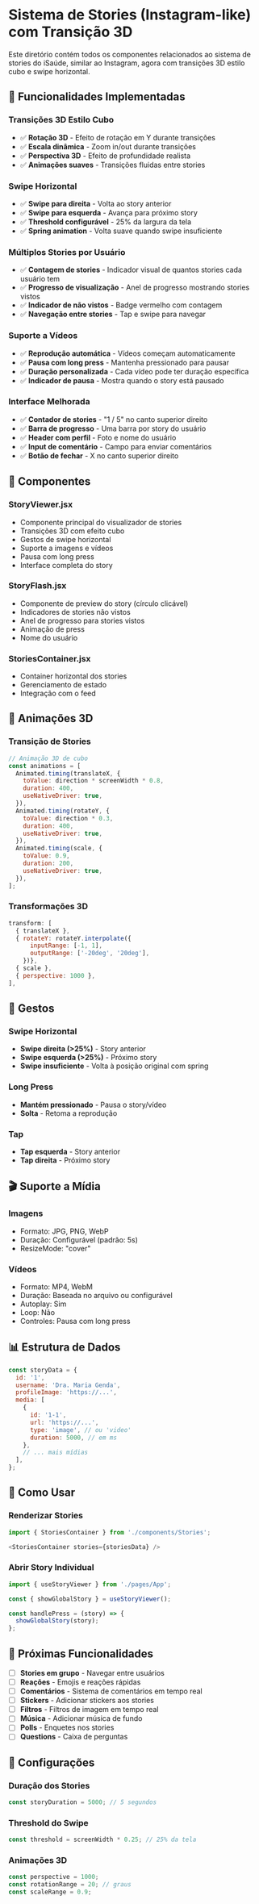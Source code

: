 # Sistema de Stories (Instagram-like) com Transição 3D

Este diretório contém todos os componentes relacionados ao sistema de stories do iSaúde, similar ao Instagram, agora com transições 3D estilo cubo e swipe horizontal.

## 🎯 Funcionalidades Implementadas

### **Transições 3D Estilo Cubo**
- ✅ **Rotação 3D** - Efeito de rotação em Y durante transições
- ✅ **Escala dinâmica** - Zoom in/out durante transições
- ✅ **Perspectiva 3D** - Efeito de profundidade realista
- ✅ **Animações suaves** - Transições fluidas entre stories

### **Swipe Horizontal**
- ✅ **Swipe para direita** - Volta ao story anterior
- ✅ **Swipe para esquerda** - Avança para próximo story
- ✅ **Threshold configurável** - 25% da largura da tela
- ✅ **Spring animation** - Volta suave quando swipe insuficiente

### **Múltiplos Stories por Usuário**
- ✅ **Contagem de stories** - Indicador visual de quantos stories cada usuário tem
- ✅ **Progresso de visualização** - Anel de progresso mostrando stories vistos
- ✅ **Indicador de não vistos** - Badge vermelho com contagem
- ✅ **Navegação entre stories** - Tap e swipe para navegar

### **Suporte a Vídeos**
- ✅ **Reprodução automática** - Vídeos começam automaticamente
- ✅ **Pausa com long press** - Mantenha pressionado para pausar
- ✅ **Duração personalizada** - Cada vídeo pode ter duração específica
- ✅ **Indicador de pausa** - Mostra quando o story está pausado

### **Interface Melhorada**
- ✅ **Contador de stories** - "1 / 5" no canto superior direito
- ✅ **Barra de progresso** - Uma barra por story do usuário
- ✅ **Header com perfil** - Foto e nome do usuário
- ✅ **Input de comentário** - Campo para enviar comentários
- ✅ **Botão de fechar** - X no canto superior direito

## 🧩 Componentes

### **StoryViewer.jsx**
- Componente principal do visualizador de stories
- Transições 3D com efeito cubo
- Gestos de swipe horizontal
- Suporte a imagens e vídeos
- Pausa com long press
- Interface completa do story

### **StoryFlash.jsx**
- Componente de preview do story (círculo clicável)
- Indicadores de stories não vistos
- Anel de progresso para stories vistos
- Animação de press
- Nome do usuário

### **StoriesContainer.jsx**
- Container horizontal dos stories
- Gerenciamento de estado
- Integração com o feed

## 🎨 Animações 3D

### **Transição de Stories**
```javascript
// Animação 3D de cubo
const animations = [
  Animated.timing(translateX, {
    toValue: direction * screenWidth * 0.8,
    duration: 400,
    useNativeDriver: true,
  }),
  Animated.timing(rotateY, {
    toValue: direction * 0.3,
    duration: 400,
    useNativeDriver: true,
  }),
  Animated.timing(scale, {
    toValue: 0.9,
    duration: 200,
    useNativeDriver: true,
  }),
];
```

### **Transformações 3D**
```javascript
transform: [
  { translateX },
  { rotateY: rotateY.interpolate({
      inputRange: [-1, 1],
      outputRange: ['-20deg', '20deg'],
    })},
  { scale },
  { perspective: 1000 },
],
```

## 📱 Gestos

### **Swipe Horizontal**
- **Swipe direita (>25%)** - Story anterior
- **Swipe esquerda (>25%)** - Próximo story
- **Swipe insuficiente** - Volta à posição original com spring

### **Long Press**
- **Mantém pressionado** - Pausa o story/vídeo
- **Solta** - Retoma a reprodução

### **Tap**
- **Tap esquerda** - Story anterior
- **Tap direita** - Próximo story

## 🎬 Suporte a Mídia

### **Imagens**
- Formato: JPG, PNG, WebP
- Duração: Configurável (padrão: 5s)
- ResizeMode: "cover"

### **Vídeos**
- Formato: MP4, WebM
- Duração: Baseada no arquivo ou configurável
- Autoplay: Sim
- Loop: Não
- Controles: Pausa com long press

## 📊 Estrutura de Dados

```javascript
const storyData = {
  id: '1',
  username: 'Dra. Maria Genda',
  profileImage: 'https://...',
  media: [
    {
      id: '1-1',
      url: 'https://...',
      type: 'image', // ou 'video'
      duration: 5000, // em ms
    },
    // ... mais mídias
  ],
};
```

## 🚀 Como Usar

### **Renderizar Stories**
```javascript
import { StoriesContainer } from './components/Stories';

<StoriesContainer stories={storiesData} />
```

### **Abrir Story Individual**
```javascript
import { useStoryViewer } from './pages/App';

const { showGlobalStory } = useStoryViewer();

const handlePress = (story) => {
  showGlobalStory(story);
};
```

## 🎯 Próximas Funcionalidades

- [ ] **Stories em grupo** - Navegar entre usuários
- [ ] **Reações** - Emojis e reações rápidas
- [ ] **Comentários** - Sistema de comentários em tempo real
- [ ] **Stickers** - Adicionar stickers aos stories
- [ ] **Filtros** - Filtros de imagem em tempo real
- [ ] **Música** - Adicionar música de fundo
- [ ] **Polls** - Enquetes nos stories
- [ ] **Questions** - Caixa de perguntas

## 🔧 Configurações

### **Duração dos Stories**
```javascript
const storyDuration = 5000; // 5 segundos
```

### **Threshold do Swipe**
```javascript
const threshold = screenWidth * 0.25; // 25% da tela
```

### **Animações 3D**
```javascript
const perspective = 1000;
const rotationRange = 20; // graus
const scaleRange = 0.9;
``` 